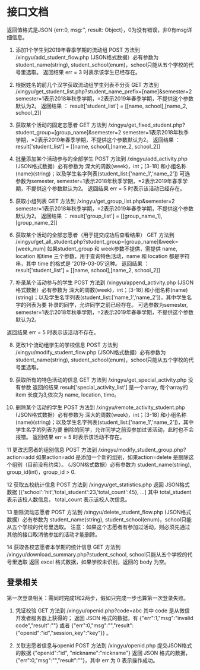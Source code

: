 # 接口文档
返回值格式是JSON {err:0, msg:'', result: Object}，0为没有错误，非0有msg详细信息。

1. 添加1个学生到2019年春季学期的流动组
POST 方法到 /xingyu/add_student_flow.php
(JSON格式数据）必有参数为 student_name(string), student_school(enum)，school只能从五个学校的代号里选取。
返回结果 err = 3 时表示该学生已经存在。

2. 根据姓名的前几个汉字获取流动组学生列表不分页
GET 方法到 /xingyu/get_student_list.php?student_name_prefix=[name]&semester=2
semester=1表示2018年秋季学期，=2表示2019年春季学期，不提供这个参数默认为2。
返回结果 ： result['student_list'] = [[name, school],[name_2, school_2]]

3. 获取某个活动的固定志愿者
GET 方法到 /xingyu/get_fixed_student.php?student_group=[group_name]&semester=2
semester=1表示2018年秋季学期，=2表示2019年春季学期，不提供这个参数默认为2。
返回结果 ： result['student_list'] = [[name, school],[name_2, school_2]]

4. 批量添加某个活动参与的全部学生
POST 方法到 /xingyu/add_activity.php
(JSON格式数据）必有参数为 深大的周数(week)，int；[3-18] 和小组名称(name)(string)；以及学生名字列表(student_list:['name_1','name_2'])
可选参数为semester, semester=1表示2018年秋季学期，=2表示2019年春季学期，不提供这个参数默认为2。
返回结果 err = 5 时表示该活动已经存在。

5. 获取小组列表
GET 方法到 /xingyu/get_group_list.php&semester=2
semester=1表示2018年秋季学期，=2表示2019年春季学期，不提供这个参数默认为2。
返回结果 ： result['group_list'] = [[group_name_1],[group_name_2]]

6. 获取某个活动的全部志愿者（用于提交成功后查看结果）
GET 方法到 /xingyu/get_all_student.php?student_group=[group_name]&week=[week_num]
如果student_group 和 week参数不提供，需提供 name, location 和time 三个参数，用于查询特色活动，name 和 location 都是字符串，其中 time 的格式是 '2019-03-05'这种。
返回结果 ： result['student_list'] = [[name, school],[name_2, school_2]]

7. 补录某个活动参与的学生
POST 方法到 /xingyu/append_activity.php
(JSON格式数据）必有参数为 深大的周数(week)，int；[3-18] 和小组名称(name)(string)；以及学生名字列表(student_list:['name_1','name_2'])，其中学生名字的列表为要
补录的同学，允许同学之前已经存在。
可选参数为semester, semester=1表示2018年秋季学期，=2表示2019年春季学期，不提供这个参数默认为2。

返回结果 err = 5 时表示该活动不存在。


8. 更改1个流动组学生的学校信息
POST 方法到 /xingyu/modify_student_flow.php
(JSON格式数据）必有参数为 student_name(string), student_school(enum)，school只能从五个学校的代号里选取。

9. 获取所有的特色活动的信息
GET 方法到 /xingyu/get_special_activity.php
没有参数
返回的结果 result['special_activity_list'] 是一个array, 每个array的 item 长度为3,依次为 name, location, time。

10. 删除某个活动的学生
POST 方法到 /xingyu/remote_activity_student.php
(JSON格式数据）必有参数为 深大的周数(week)，int；[3-18] 和小组名称(name)(string)；以及学生名字列表(student_list:['name_1','name_2'])，其中学生名字的列表为要
删除的同学，允许同学之前没参加过该活动，此时也不会报错。
返回结果 err = 5 时表示该活动不存在。

11 更改志愿者的组别信息
POST 方法到 /xingyu/modify_student_group.php?action=add
如果action=add 是添加一个新的组别，如果action=delete 是删除这个组别（目前没有约束）。
(JSON格式数据）必有参数为 student_name(string), group_id(int)，group_id > 0.

12 获取五校统计信息
POST 方法到 /xingyu/get_statistics.php
返回 JSON格式数据 [{'school':'hit','total_student':23,'total_count':45}, ...]
其中 total_student 表示该校人数信息， total_count 表示该校人次信息。

13 删除流动志愿者
POST 方法到 /xingyu/delete_student_flow.php
(JSON格式数据）必有参数为 student_name(string), student_school(enum)，school只能从五个学校的代号里选取。
注意：如果这个志愿者有参加过活动，则必须先通过其他的接口取消他参加的活动才能删除。

14 获取各校志愿者本学期的统计信息
GET 方法到 /xingyu/download_summary.php?student_school, school只能从五个学校的代号里选取
返回 excel 格式数据，如果学校未识别，返回的 body 为空。

## 登录相关

第一次登录相关：需同时完成1和2两步，假如只完成一步也算第一次登录失败。
1. 凭证校验 GET 方法到 /xingyu/openid.php?code=abc
其中 code 是从微信开发者服务器上获得的；
返回 JSON 格式的数据，有 {"err":1,"msg":"invalid code","result":""} 或者
{"err":0,"msg":"","result":{"openid":"id","session_key":"key"}} 。

2. 关联志愿者信息与openid POST 方法到 /xingyu/openid.php
提交JSON格式的数据 {"openid":"id", "nickname":"nickname"}
返回 JSON 格式的数据，{"err":0,"msg":"","result":""}，其中 err 为 0 表示操作成功。


